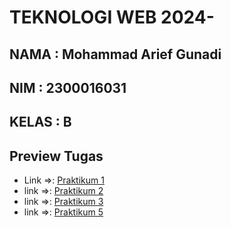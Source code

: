 # TEKNOLOGI WEB 2024-

## NAMA  : Mohammad Arief Gunadi
## NIM   : 2300016031
## KELAS : B

## Preview Tugas 
<!-- Priview tugas  -->
- Link =>:  [Praktikum 1](https://9riffegndi.github.io/tekweb_2024_2300016031/praktikum_1/)
- link =>:  [Praktikum 2](https://9riffegndi.github.io/tekweb_2024_2300016031/praktikum_2/)
- link =>:  [Praktikum 3](https://9riffegndi.github.io/tekweb_2024_2300016031/praktikum_3/)
- link =>:  [Praktikum 5](https://9riffegndi.github.io/tekweb_2024_2300016031/praktikum_5/src/)




